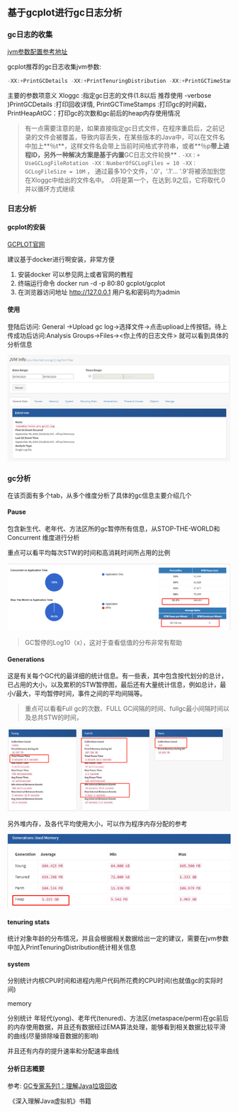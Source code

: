 ## 基于gcplot进行gc日志分析

### gc日志的收集

[jvm参数配置参考地址](https://www.oracle.com/technetwork/java/javase/tech/vmoptions-jsp-140102.html)

gcplot推荐的gc日志收集jvm参数:

```java
-XX:+PrintGCDetails -XX:+PrintTenuringDistribution -XX:+PrintGCTimeStamps -XX:+PrintGCDateStamps -Xloggc:/path/to/file 
```

主要的参数项意义  Xloggc :指定gc日志的文件(1.8以后 推荐使用  -verbose )PrintGCDetails :打印回收详情, PrintGCTimeStamps :打印gc的时间戳， PrintHeapAtGC：打印gc的次数和gc前后的heap内存使用情况

> 有一点需要注意的是，如果直接指定gc日式文件，在程序重启后，之前记录的文件会被覆盖，导致内容丢失，在某些版本的Java中，可以在文件名中加上**％t**，这样文件名会带上当前时间格式字符串，或者**％p**带上进程ID，另外一种解决方案是基于内置**GC日志文件轮换** . `-XX：+ UseGCLogFileRotation -XX：NumberOfGCLogFiles = 10 -XX：GCLogFileSize = 10M` ， 通过最多10个文件，'.0'，'.1'... '.9'将被添加到您在Xloggc中给出的文件名中。 .0将是第一个，在达到.9之后，它将取代.0并以循环方式继续 

### 日志分析

#### gcplot的安装

[GCPLOT官网](https://gcplot.com/)

建议基于docker进行啊安装，非常方便

1. 安装docker 可以参见网上或者官网的教程
2. 终端运行命令 docker run -d -p 80:80 gcplot/gcplot
3. 在浏览器访问地址 http://127.0.0.1 用户名和密码均为admin

#### 使用

登陆后访问: General ->Upload gc log->选择文件->点击uplioad上传按钮。待上传成功后访问:Analysis Groups->Files-><你上传的日志文件> 就可以看到具体的分析信息



<img src="../../images/基于gcplot进行gc分析/1571745724767.png" alt="1571745724767" style="zoom:50%;" />

### gc分析

在该页面有多个tab，从多个维度分析了具体的gc信息主要介绍几个

#### Pause

包含新生代、老年代、方法区所的gc暂停所有信息，从STOP-THE-WORLD和 Concurrent 维度进行分析

重点可以看平均每次STW的时间和高消耗时间所占用的比例

![1571746621806](../../images/基于gcplot进行gc分析/1571746621806.png)

>  GC暂停的Log10（x），这对于查看低值的分布非常有帮助 

#### Generations

这是有关每个GC代的最详细的统计信息。有一些表，其中包含按代划分的总计，已占用的大小，以及累积的STW暂停图，最后还有大量统计信息，例如总计，最小/最大，平均暂停时间，事件之间的平均间隔等。

> 重点可以看看Full gc的次数、FULL GC间隔的时间、fullgc最小间隔时间以及总共STW的时间，

![image-20191024203102948](../../images/gcplot进行gc分析/image-20191024203102948.png)

另外堆内存，及各代平均使用大小，可以作为程序内存分配的参考

![image-20191024203219113](../../images/gcplot进行gc分析/image-20191024203219113.png)

#### tenuring stats

统计对象年龄的分布情况，并且会根据相关数据给出一定的建议，需要在jvm参数中加入PrintTenuringDistribution统计相关信息

#### system

分别统计内核CPU时间和进程内用户代码所花费的CPU时间(也就值gc的实际时间)

memory

分别统计 年轻代(yong)、老年代(tenured)、方法区(metaspace/perm)在gc前后的内存使用数据，并且还有数据经过EMA算法处理，能够看到相关数据比较平滑的曲线(尽量排除噪音数据的影响)

并且还有内存的提升速率和分配速率曲线

#### 分析日志概要

参考:
	[GC专家系列1：理解Java垃圾回收](https://segmentfault.com/a/1190000004233812)

​	《深入理解Java虚拟机》书籍

​	